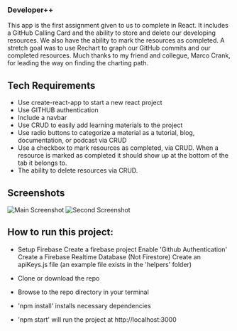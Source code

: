 ### Developer++
This app is the first assignment given to us to complete in React. It includes a GitHub Calling Card and the ability to store and delete our developing resources. We also have the ability to mark the resources as completed. A stretch goal was to use Rechart to graph our GitHub commits and our completed resources. Much thanks to my friend and collegue, Marco Crank, for leading the way on finding the charting path.

## Tech Requirements
* Use create-react-app to start a new react project
* Use GITHUB authentication
* Include a navbar
* Use CRUD to easily add learning materials to the project
* Use radio buttons to categorize a material as a tutorial, blog, documentation, or podcast via CRUD
* Use a checkbox to mark resources as completed, via CRUD. When a resource is marked as completed it should show up at the bottom of the tab it belongs to.
* The ability to delete resources via CRUD.

## Screenshots
![Main Screenshot](./imgages/developer-plus-plus-main.png)
![Second Screenshot](./imgages/developer-plus-plus-seondary.png)

## How to run this project:

* Setup Firebase
    Create a firebase project
    Enable 'Github Authentication'
    Create a Firebase Realtime Database (Not Firestore)
    Create an apiKeys.js file (an example file exists in the 'helpers' folder)

* Clone or download the repo

* Browse to the repo directory in your terminal

* 'npm install' installs necessary dependencies

* 'npm start' will run the project at http://localhost:3000
